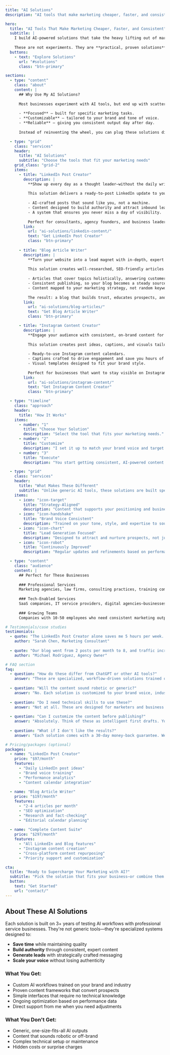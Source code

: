 ```yaml
---
title: "AI Solutions"
description: "AI tools that make marketing cheaper, faster, and consistent. Practical, proven solutions designed for professional services and tech-enabled businesses."

hero:
  title: "AI Tools That Make Marketing Cheaper, Faster, and Consistent"
  subtitle: |
    I build AI-powered solutions that take the heavy lifting out of marketing—so your team can focus on creativity, relationships, and growth.
    
    These are not experiments. They are **practical, proven solutions** designed for professional services and tech-enabled businesses.
  buttons:
    - text: "Explore Solutions"
      url: "#solutions"
      class: "btn-primary"

sections:
  - type: "content"
    class: "about"
    content: |
      ## Why Use My AI Solutions?
      
      Most businesses experiment with AI tools, but end up with scattered results. I design AI solutions that are:
      
      - **Focused** — built for specific marketing tasks.
      - **Customizable** — tailored to your brand and tone of voice.
      - **Reliable** — giving you consistent output day after day.
      
      Instead of reinventing the wheel, you can plug these solutions directly into your marketing system.

  - type: "grid"
    class: "services"
    header:
      title: "AI Solutions"
      subtitle: "Choose the tools that fit your marketing needs"
    grid_class: "grid-2"
    items:
      - title: "LinkedIn Post Creator"
        description: |
          **Show up every day as a thought leader—without the daily writing struggle.**
          
          This solution delivers a ready-to-post LinkedIn update to your inbox every day, personalized to your expertise and audience.
          
          - AI-crafted posts that sound like you, not a machine.
          - Content designed to build authority and attract inbound leads.
          - A system that ensures you never miss a day of visibility.
          
          Perfect for consultants, agency founders, and business leaders who want to grow their personal brand on LinkedIn.
        link:
          url: "ai-solutions/linkedin-content/"
          text: "Get LinkedIn Post Creator"
          class: "btn-primary"
        
      - title: "Blog Article Writer"
        description: |
          **Turn your website into a lead magnet with in-depth, expert articles.**
          
          This solution creates well-researched, SEO-friendly articles for your blog—designed to position you as an industry authority and improve search rankings.
          
          - Articles that cover topics holistically, answering customer questions fully.
          - Consistent publishing, so your blog becomes a steady source of inbound traffic.
          - Content mapped to your marketing strategy, not random keyword stuffing.
          
          The result: a blog that builds trust, educates prospects, and drives qualified leads.
        link:
          url: "ai-solutions/blog-articles/"
          text: "Get Blog Article Writer"
          class: "btn-primary"

      - title: "Instagram Content Creator"
        description: |
          **Engage your audience with consistent, on-brand content for Instagram.**
          
          This solution creates post ideas, captions, and visuals tailored to your niche—so you can focus on connecting with your audience instead of constantly brainstorming.
          
          - Ready-to-use Instagram content calendars.
          - Captions crafted to drive engagement and save you hours of writing.
          - Visual templates designed to fit your brand style.
          
          Perfect for businesses that want to stay visible on Instagram without hiring a full-time content team.
        link:
          url: "ai-solutions/instagram-content/"
          text: "Get Instagram Content Creator"
          class: "btn-primary"

  - type: "timeline"
    class: "approach"
    header:
      title: "How It Works"
    items:
      - number: "1"
        title: "Choose Your Solution"
        description: "Select the tool that fits your marketing needs."
      - number: "2"
        title: "Customize"
        description: "I set it up to match your brand voice and target audience."
      - number: "3"
        title: "Execute"
        description: "You start getting consistent, AI-powered content without the daily grind."

  - type: "grid"
    class: "services"
    header:
      title: "What Makes These Different"
      subtitle: "Unlike generic AI tools, these solutions are built specifically for B2B service businesses"
    items:
      - icon: "icon-target"
        title: "Strategy-Aligned"
        description: "Content that supports your positioning and business goals, not just generic output."
      - icon: "icon-handshake"
        title: "Brand Voice Consistent"
        description: "Trained on your tone, style, and expertise to sound authentically like you."
      - icon: "icon-chart"
        title: "Lead Generation Focused"
        description: "Designed to attract and nurture prospects, not just create content for content's sake."
      - icon: "icon-robot"
        title: "Continuously Improved"
        description: "Regular updates and refinements based on performance and feedback."

  - type: "content"
    class: "audience"
    content: |
      ## Perfect for These Businesses
      
      ### Professional Services
      Marketing agencies, law firms, consulting practices, training companies—businesses that sell expertise and need to demonstrate thought leadership.
      
      ### Tech-Enabled Services
      SaaS companies, IT service providers, digital agencies—businesses that understand technology but need marketing systems that scale.
      
      ### Growing Teams
      Companies with 10-50 employees who need consistent marketing output but don't have dedicated content teams.

# Testimonials/case studies
testimonials:
  - quote: "The LinkedIn Post Creator alone saves me 5 hours per week. The posts perform better than what I was writing manually, and I'm finally consistent with my posting."
    author: "Sarah Chen, Marketing Consultant"
    
  - quote: "Our blog went from 2 posts per month to 8, and traffic increased 300% in 6 months. The AI solutions don't replace strategy—they accelerate execution."
    author: "Michael Rodriguez, Agency Owner"

# FAQ section
faq:
  - question: "How do these differ from ChatGPT or other AI tools?"
    answer: "These are specialized, workflow-driven solutions trained on marketing best practices for service businesses. Instead of starting from scratch each time, you get proven frameworks and prompts that consistently deliver results."
    
  - question: "Will the content sound robotic or generic?"
    answer: "No. Each solution is customized to your brand voice, industry, and audience. The AI learns your style and tone to create content that sounds authentically like you."
    
  - question: "Do I need technical skills to use these?"
    answer: "Not at all. These are designed for marketers and business owners, not developers. You'll get simple interfaces and clear instructions for everything."
    
  - question: "Can I customize the content before publishing?"
    answer: "Absolutely. Think of these as intelligent first drafts. You can edit, refine, and adjust anything before it goes live. Many clients use them as starting points that save 70-80% of their writing time."
    
  - question: "What if I don't like the results?"
    answer: "Each solution comes with a 30-day money-back guarantee. We'll also work with you to refine the outputs until they meet your standards."

# Pricing/packages (optional)
packages:
  - name: "LinkedIn Post Creator"
    price: "$97/month"
    features:
      - "Daily LinkedIn post ideas"
      - "Brand voice training"
      - "Performance analytics"
      - "Content calendar integration"
      
  - name: "Blog Article Writer"
    price: "$197/month"
    features:
      - "2-4 articles per month"
      - "SEO optimization"
      - "Research and fact-checking"
      - "Editorial calendar planning"
      
  - name: "Complete Content Suite"
    price: "$297/month"
    features:
      - "All LinkedIn and Blog features"
      - "Instagram content creation"
      - "Cross-platform content repurposing"
      - "Priority support and customization"

cta:
  title: "Ready to Supercharge Your Marketing with AI?"
  subtitle: "Pick the solution that fits your business—or combine them for a complete content engine."
  button:
    text: "Get Started"
    url: "contact/"
---
```


## About These AI Solutions

Each solution is built on 3+ years of testing AI workflows with professional service businesses. They're not generic tools—they're specialized systems designed to:

- **Save time** while maintaining quality
- **Build authority** through consistent, expert content  
- **Generate leads** with strategically crafted messaging
- **Scale your voice** without losing authenticity

### What You Get:
- Custom AI workflows trained on your brand and industry
- Proven content frameworks that convert prospects
- Simple interfaces that require no technical knowledge
- Ongoing optimization based on performance data
- Direct support from me when you need adjustments

### What You Don't Get:
- Generic, one-size-fits-all AI outputs
- Content that sounds robotic or off-brand
- Complex technical setup or maintenance
- Hidden costs or surprise charges